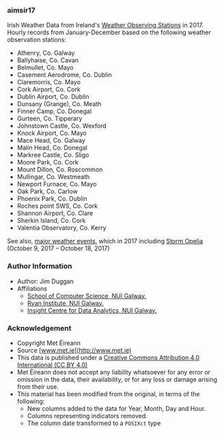 ### aimsir17
Irish Weather Data from Ireland's [Weather Observing Stations](https://www.met.ie/climate/weather-observing-stations) in 2017. Hourly records from January-December based on the following weather observation stations:


- Athenry, Co. Galway
- Ballyhaise, Co. Cavan
- Belmullet, Co. Mayo
- Casement Aerodrome, Co. Dublin
- Claremorris, Co. Mayo
- Cork Airport, Co. Cork
- Dublin Airport, Co. Dublin
- Dunsany (Grange), Co. Meath
- Finner Camp, Co. Donegal
- Gurteen, Co. Tipperary
- Johnstown Castle, Co. Wexford
- Knock Airport, Co. Mayo
- Mace Head, Co. Galway
- Malin Head, Co. Donegal
- Markree Castle, Co. Sligo
- Moore Park, Co. Cork
- Mount Dillon, Co. Roscommon
- Mullingar, Co. Westmeath
- Newport Furnace, Co. Mayo
- Oak Park, Co. Carlow
- Phoenix Park, Co. Dublin
- Roches point SWS, Co. Cork
- Shannon Airport, Co. Clare
- Sherkin Island, Co. Cork
- Valentia Observatory, Co. Kerry

See also, [major weather events](https://www.met.ie/climate/major-weather-events), which in 2017 including [Storm Opelia](https://en.wikipedia.org/wiki/Hurricane_Ophelia_(2017)) (October 9, 2017 – October 18, 2017)

### Author Information

- Author: Jim Duggan
- Affiliations
  + [School of Computer Science, NUI Galway.](https://www.nuigalway.ie/engineering-informatics/information-technology/)
  + [Ryan Institute, NUI Galway.](http://www.nuigalway.ie/ryaninstitute/)
  + [Insight Centre for Data Analytics, NUI Galway.](https://www.insight-centre.org)

### Acknowledgement

- Copyright Met Éireann
- Source [www.met.ie](http://www.met.ie)
- This data is published under a [Creative Commons Attribution 4.0 International (CC BY 4.0)]( https://creativecommons.org/licenses/by/4.0/)
- Met Éireann does not accept any liability whatsoever for any error or omission in the data, their availability, or for any loss or damage arising from their use.
- This material has been modified from the original, in terms of the following:
  + New columns added to the data for Year, Month, Day and Hour. 
  + Columns representing indicators removed.
  + The column date transformed to a `POSIXct` type
